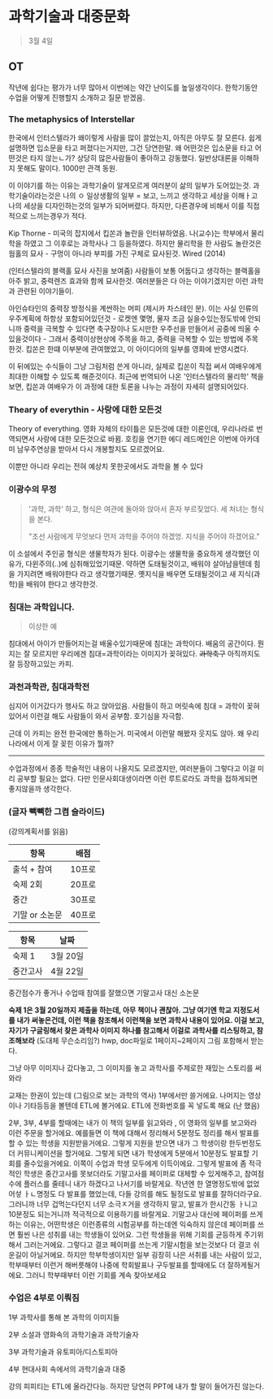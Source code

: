 과학기술과 대중문화
========

> 3월 4일

OT
--------

작년에 쉽다는 평가가 너무 많아서 이번에는 약간 난이도를 높일생각이다. 한학기동안
수업을 어떻게 진행할지 소개하고 질문 받겠음.

### The metaphysics of Interstellar

한국에서 인터스텔라가 왜이렇게 사람을 많이 끌었는지, 아직은 아무도 잘 모른다.
쉽게 설명하면 입소문을 타고 퍼졌다는거지만, 그건 당연한말. 왜 어떤것은 입소문을
타고 어떤것은 타지 않는ㄴ가? 상당히 많은사람들이 좋아하고 강동했다. 일반상대론을
이해하지 못해도 말이다. 1000만 관객 동원.

이 이야기를 하는 이유는 과학기술이 알게모르게 여러분이 삶의 일부가 도어있는것.
과학기술이라는것은 나의 ㅇ 일상생활의 일부 = 보고, 느끼고 생각하고 세상을
이해ㅏ고 나의 세상을 디자인하는것의 일부가 되어버렸다. 하지만, 다른경우에 비해서
이를 직접적으로 느끼는경우가 적다.

Kip Thorne - 미국의 잡지에서 킵쏜과 놀란을 인터뷰하였음. 나(교수)는 학부에서
물리학을 하였고 그 이후로는 과학사나 그 등을하였다. 하지만 물리학을 한 사람도
놀란것은 웜홀의 묘사 - 구멍이 아니라 부피를 가진 구체로 묘사된것.
Wired (2014)

(인터스텔라의 블랙홀 묘사 사진을 보여줌) 사람들이 보통 어둡다고 생각하는
블랙홀을 아주 밝고, 중력렌즈 효과와 함께 묘사한것. 여러분들은 다 아는
이야기겠지만 이런 과학과 관련된 이야기들이.

아인슈타인의 중력장 방정식을 계싼하는 머피 (제시카 차스테인 분). 이는 사실
인류의 우주계획에 하항상 포함되어있던것 - 로켓엔 몇명, 물자 조금
실을수있는정도밖에 안되니까 중력을 극복할 수 있다면 축구장이나 도시만한 우주선을
만들어서 공중에 띄울 수 있을것이다 - 그래서 중력이상현상에 주목을 하고, 중력을
극복할 수 있는 방법에 주목한것. 킵쏜은 한떄 이부분에 관여했었고, 이 아이디어의
일부를 영화에 반영시켰다.

이 뒤에있는 수식들이 그냥 그림처럼 쓴게 아니라, 실제로 킵쏜이 직접 써서
여배우에게 최대한 이해할 수 있도록 해준것이다. 최근에 번역되어 나온
'인터스텔라의 물리학' 책을 보면, 킵쏜과 여배우가 이 과정에 대한 토론을 나누는
과정이 자세히 설명되어있다.

### Theary of everythin - 사랑에 대한 모든것

Theory of everything. 영화 자체의 타이틀은 모든것에 대한 이론인데, 우리나라로
번역되면서 사랑에 대한 모든것으로 바뀜. 호킹을 연기한 에디 레드메인은 이번에
아카데미 남우주연상을 받아서 다시 개봉할지도 모르겠어요.

이뿐만 아니라 우리는 전혀 예상치 못한곳에서도 과학을 볼 수 있다

### 이광수의 무정

> '과학, 과학' 하고, 형식은 여관에 돌아와 앉아서 혼자 부르짖었다. 세 처녀는 형식을 본다.
>
> "조선 사람에게 무엇보다 먼저 과학을 주어야 하겠엉. 지식을 주어야 하겠어요."

이 소설에서 주인공 형식은 생물학자가 된다. 이광수는 생물학을 중요하게 생각했던
이유가, 다윈주의(..)에 심취해있었기때문. 약하면 도태될것이고, 배워야
살아남을텐데 힘을 가지려면 배워야한다 라고 생각했기때문. 옛지식을 배우면
도태될것이고 새 지식(과학)을 배워야 한다고 생각한것.

### 침대는 과학입니다.

> 이상한 예

침대에서 아이가 만들어지는걸 배울수있기때문에 침대는 과학이다. 배움의 공간이다.
뭔지는 잘 모르지만 우리에겐 침대=과학이라는 이미지가 꽂혀있다. ~~과학축구~~
아직까지도 잘 등장하고있는 카피.

### 과천과학관, 침대과학전

심지어 이거갔다가 행사도 하고 앉아있음. 사람들이 하고 머릿속에 침대 = 과학이
꽂혀있어서 이런걸 해도 사람들이 와서 공부함. 호기심을 자극함.

근데 이 카피는 완전 한국에만 통하는거. 미국에서 이런말 해봤자 웃지도 않아. 왜
우리나라에서 이게 잘 꽂힌 이유가 뭘까?

--------

수업과정에서 종종 학술적인 내용이 나올지도 모르겠지만, 여러분들이 그렇다고 이걸
미리 공부할 필요는 없다. 다만 인문사회대생이라면 이런 루트로라도 과학을
접하게되면 좋지않을까 생각한다.

### (글자 빽빽한 그켬 슬라이드)

(강의계획서를 읽음)

항목           | 배점
---------------|-----
출석 + 참여    | 10프로
숙제 2회       | 20프로
중간           | 30프로
기말 or 소논문 | 40프로

항목     | 날짜
---------|-----
숙제 1   | 3월 20일
중간고사 | 4월 22일

중간점수가 좋거나 수업때 참여를 잘했으면 기말고사 대신 소논문

**숙제 1은 3월 20일까지 제출을 하는데, 아무 책이나 괜찮아. 그냥 여기엔 학교
지정도서를 내가 써놓은건데, 이런 책을 참조해서 이런책을 보면 과학사 내용이
있어요. 이걸 보고, 자기가 구글링해서 찾은 과학사 이미지 하나를 참고해서 이걸로
과학사를 리스팅하고, 참조해보라** (도대체 무슨소리임?) hwp, doc파일로
1페이지~2페이지 그림 포함해서 받는다.

그냥 아무 이미지나 갔다놓고, 그 이미지를 놓고 과학사를 주제로한 재밌는 스토리를
써와라

교재는 한권이 있는데 (그림으로 보는 과학의 역사) 1부에서만 쓸거에요. 나머지는
영상이나 기타등등을 볼텐데 ETL에 볼거에요. ETL에 전화번호를 꼭 넣도록 해요 (난
했음)

2부, 3부, 4부를 할때에는 내가 이 책의 일부를 읽고와라 , 이 영화의 일부를
보고와라 이런 주문을 할거에요. 예를들면 이 책에 대해서 정리해서 5분정도 정리를
해서 발표를 할 수 있는 학생을 지원받을거에요. 그렇게 지원을 받으면 내가 그
학생이랑 한두번정도 더 커뮤니케이션을 할거에요. 그렇게 되면 내가 학생에게
5분에서 10분정도 발표할 기회를 줄수있을거에요. 이쪽이 수업과 학생 모두에게
이득이에요. 그렇게 발표에 좀 적극적인 학생은 중간고사를 못보더라도 기말고사를
페이퍼로 대체할 수 있게해주고, 참여점수에 플러스를 줄테니 내가 하겠다고 나서기를
바랄게요. 작년엔 한 열명정도밖에 없었어섷 ㅏㄴ명정도 다 발표를 했었는데, 다들
강의를 해도 될정도로 발표를 잘하더라구요. 그러니까 너무 겁먹는다던지 너무
소극ㅈ거을 생각하지 말고, 발표가 한시간동 ㅏ니고 10분정도 되는거니까 적극적으로
이용하기를 바랄게요. 기말고사 대신에 페이퍼를 쓰게하는 이유는, 어떤학생은
이런종류의 시험공부를 하는데엔 익숙하지 않은데 페이퍼를 쓰면 훨씬 나은 성취를
내는 학생들이 있어요. 그런 학생들을 위해 기회를 균등하게 주기위해서
그러는거에요. 그렇다고 결코 페이퍼를 쓰는게 기말시험을 보는것보다 더 결코
쉬운길이 아닐거에요. 하지만 학부학생이지만 일부 굉장히 나은 서취를 내는 사람이
있고, 학부때부터 이런거 해버릇해야 나중에 학회발표나 구두발표를 할때에도 더
잘하게될거에요. 그러니 학부때부터 이런 기회를 계속 찾아보세요

### 수업은 4부로 이뤄짐

1부 과학사를 통해 본 과학의 이미지들

2부 소설과 영화속의 과학기술과 과학기술자

3부 과학기술과 유토피아/디스토피아

4부 현대사회 속에서의 과학기술과 대중

강의 피피티는 ETL에 올라간다능. 하지만 당연히 PPT에 내가 할 말이 들어가진
않는다.
